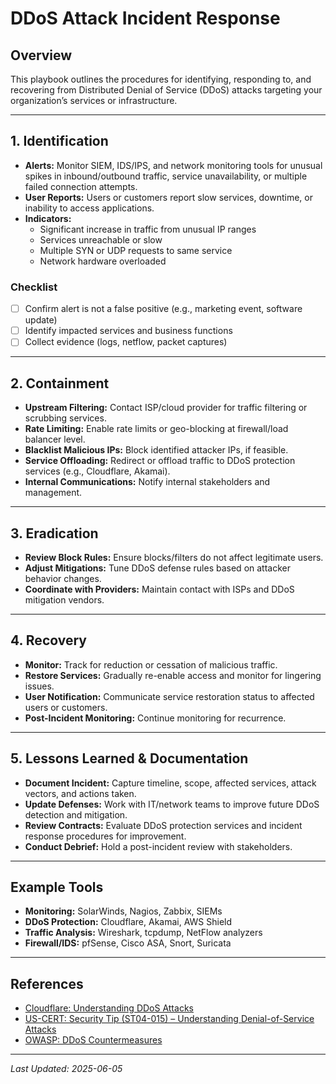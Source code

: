 # DDoS Attack Incident Response

## Overview
This playbook outlines the procedures for identifying, responding to, and recovering from Distributed Denial of Service (DDoS) attacks targeting your organization’s services or infrastructure.

---

## 1. Identification

- **Alerts:** Monitor SIEM, IDS/IPS, and network monitoring tools for unusual spikes in inbound/outbound traffic, service unavailability, or multiple failed connection attempts.
- **User Reports:** Users or customers report slow services, downtime, or inability to access applications.
- **Indicators:**  
  - Significant increase in traffic from unusual IP ranges  
  - Services unreachable or slow  
  - Multiple SYN or UDP requests to same service  
  - Network hardware overloaded

### Checklist
- [ ] Confirm alert is not a false positive (e.g., marketing event, software update)
- [ ] Identify impacted services and business functions
- [ ] Collect evidence (logs, netflow, packet captures)

---

## 2. Containment

- **Upstream Filtering:** Contact ISP/cloud provider for traffic filtering or scrubbing services.
- **Rate Limiting:** Enable rate limits or geo-blocking at firewall/load balancer level.
- **Blacklist Malicious IPs:** Block identified attacker IPs, if feasible.
- **Service Offloading:** Redirect or offload traffic to DDoS protection services (e.g., Cloudflare, Akamai).
- **Internal Communications:** Notify internal stakeholders and management.

---

## 3. Eradication

- **Review Block Rules:** Ensure blocks/filters do not affect legitimate users.
- **Adjust Mitigations:** Tune DDoS defense rules based on attacker behavior changes.
- **Coordinate with Providers:** Maintain contact with ISPs and DDoS mitigation vendors.

---

## 4. Recovery

- **Monitor:** Track for reduction or cessation of malicious traffic.
- **Restore Services:** Gradually re-enable access and monitor for lingering issues.
- **User Notification:** Communicate service restoration status to affected users or customers.
- **Post-Incident Monitoring:** Continue monitoring for recurrence.

---

## 5. Lessons Learned & Documentation

- **Document Incident:** Capture timeline, scope, affected services, attack vectors, and actions taken.
- **Update Defenses:** Work with IT/network teams to improve future DDoS detection and mitigation.
- **Review Contracts:** Evaluate DDoS protection services and incident response procedures for improvement.
- **Conduct Debrief:** Hold a post-incident review with stakeholders.

---

## Example Tools

- **Monitoring:** SolarWinds, Nagios, Zabbix, SIEMs
- **DDoS Protection:** Cloudflare, Akamai, AWS Shield
- **Traffic Analysis:** Wireshark, tcpdump, NetFlow analyzers
- **Firewall/IDS:** pfSense, Cisco ASA, Snort, Suricata

---

## References

- [Cloudflare: Understanding DDoS Attacks](https://www.cloudflare.com/learning/ddos/)
- [US-CERT: Security Tip (ST04-015) – Understanding Denial-of-Service Attacks](https://us-cert.cisa.gov/ncas/tips/ST04-015)
- [OWASP: DDoS Countermeasures](https://owasp.org/www-community/attacks/DDoS_Attack)

---

*Last Updated: 2025-06-05*
